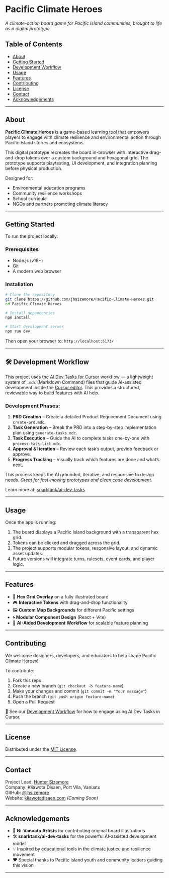 # Pacific Climate Heroes

*A climate-action board game for Pacific Island communities, brought to life as a digital prototype.*

## Table of Contents

* [About](#about)
* [Getting Started](#getting-started)
* [Development Workflow](#development-workflow)
* [Usage](#usage)
* [Features](#features)
* [Contributing](#contributing)
* [License](#license)
* [Contact](#contact)
* [Acknowledgements](#acknowledgements)

---

## About

**Pacific Climate Heroes** is a game-based learning tool that empowers players to engage with climate resilience and environmental action through Pacific Island stories and ecosystems.

This digital prototype recreates the board in-browser with interactive drag-and-drop tokens over a custom background and hexagonal grid. The prototype supports playtesting, UI development, and integration planning before physical production.

Designed for:

* Environmental education programs
* Community resilience workshops
* School curricula
* NGOs and partners promoting climate literacy

---

## Getting Started

To run the project locally:

### Prerequisites

* Node.js (v18+)
* Git
* A modern web browser

### Installation

```bash
# Clone the repository
git clone https://github.com/jhsizemore/Pacific-Climate-Heroes.git
cd Pacific-Climate-Heroes

# Install dependencies
npm install

# Start development server
npm run dev
```

Then open your browser to: `http://localhost:5173/`

---

## 🛠️ Development Workflow

This project uses the [AI Dev Tasks for Cursor](https://github.com/snarktank/ai-dev-tasks) workflow — a lightweight system of `.mdc` (Markdown Command) files that guide AI-assisted development inside the [Cursor editor](https://cursor.sh/). This provides a structured, reviewable way to build features with AI help.

### Development Phases:

1. **PRD Creation** – Create a detailed Product Requirement Document using `create-prd.mdc`.
2. **Task Generation** – Break the PRD into a step-by-step implementation plan using `generate-tasks.mdc`.
3. **Task Execution** – Guide the AI to complete tasks one-by-one with `process-task-list.mdc`.
4. **Approval & Iteration** – Review each task’s output, provide feedback or approve.
5. **Progress Tracking** – Visually track which features are done and what’s next.

This process keeps the AI grounded, iterative, and responsive to design needs.
*Great for fast-moving prototypes and clean code development.*

Learn more at: [snarktank/ai-dev-tasks](https://github.com/snarktank/ai-dev-tasks)

---

## Usage

Once the app is running:

1. The board displays a Pacific Island background with a transparent hex grid.
2. Tokens can be clicked and dragged across the grid.
3. The project supports modular tokens, responsive layout, and dynamic asset updates.
4. Future versions will integrate turns, rulesets, event cards, and player logic.

---

## Features

* 🧩 **Hex Grid Overlay** on a fully illustrated board
* 🎮 **Interactive Tokens** with drag-and-drop functionality
* 🖼️ **Custom Map Backgrounds** for different Pacific settings
* 🌀 **Modular Component Design** (React + Vite)
* 🧠 **AI-Aided Development Workflow** for scalable feature planning

---

## Contributing

We welcome designers, developers, and educators to help shape Pacific Climate Heroes!

To contribute:

1. Fork this repo.
2. Create a new branch (`git checkout -b feature-name`)
3. Make your changes and commit (`git commit -m "Your message"`)
4. Push the branch (`git push origin feature-name`)
5. Open a Pull Request

👀 See our [Development Workflow](#️-development-workflow) for how to engage using AI Dev Tasks in Cursor.

---

## License

Distributed under the [MIT License](LICENSE).

---

## Contact

Project Lead: [Hunter Sizemore](mailto:jhsizemore@gmail.com)  
Company: Kliawota Disaen, Port Vila, Vanuatu  
GitHub: [@jhsizemore](https://github.com/jhsizemore)  
Website: [kliawotadisaen.com](https://kliawotadisaen.com) *(Coming Soon)*

---

## Acknowledgements

* 🌴 **Ni-Vanuatu Artists** for contributing original board illustrations
* 🛠️ **snarktank/ai-dev-tasks** for the powerful AI-assisted development model
* 💡 Inspired by educational tools in the climate justice and resilience movement
* ❤️ Special thanks to Pacific Island youth and community leaders guiding this vision

---
